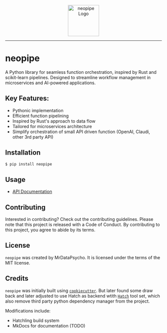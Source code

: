<p align="center">
  <img src="media/logo.png" alt="neopipe Logo" width="100" height="100">
</p>

---

# neopipe

A Python library for seamless function orchestration, inspired by Rust and scikit-learn pipelines. Designed to streamline workflow management in microservices and AI-powered applications.

## Key Features:
- Pythonic implementation
- Efficient function pipelining
- Inspired by Rust's approach to data flow
- Tailored for microservices architecture
- Simplify orchestration of small API driven function (OpenAI, Claudi, other 3rd party API)


## Installation

```bash
$ pip install neopipe
```

## Usage
- [API Documentation](https://mrdatapsycho.github.io/neopipe/)

## Contributing

Interested in contributing? Check out the contributing guidelines. Please note that this project is released with a Code of Conduct. By contributing to this project, you agree to abide by its terms.

## License

`neopipe` was created by MrDataPsycho. It is licensed under the terms of the MIT license.

## Credits

`neopipe` was initially built using [`cookiecutter`](https://cookiecutter.readthedocs.io/en/latest/). But later found some draw back and later adjusted to use Hatch as backend wtith [`Hatch`](https://hatch.pypa.io/1.8/intro/) tool set, which also remove third party python dependency manager from the project.

Modifications include:
- Hatchling build system
- MkDocs for documentation (TODO)
